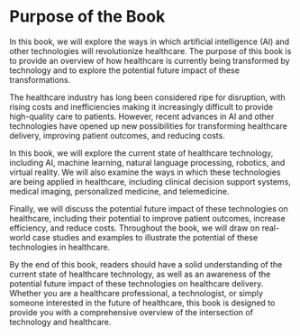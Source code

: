 Purpose of the Book
============================================

In this book, we will explore the ways in which artificial intelligence (AI) and other technologies will revolutionize healthcare. The purpose of this book is to provide an overview of how healthcare is currently being transformed by technology and to explore the potential future impact of these transformations.

The healthcare industry has long been considered ripe for disruption, with rising costs and inefficiencies making it increasingly difficult to provide high-quality care to patients. However, recent advances in AI and other technologies have opened up new possibilities for transforming healthcare delivery, improving patient outcomes, and reducing costs.

In this book, we will explore the current state of healthcare technology, including AI, machine learning, natural language processing, robotics, and virtual reality. We will also examine the ways in which these technologies are being applied in healthcare, including clinical decision support systems, medical imaging, personalized medicine, and telemedicine.

Finally, we will discuss the potential future impact of these technologies on healthcare, including their potential to improve patient outcomes, increase efficiency, and reduce costs. Throughout the book, we will draw on real-world case studies and examples to illustrate the potential of these technologies in healthcare.

By the end of this book, readers should have a solid understanding of the current state of healthcare technology, as well as an awareness of the potential future impact of these technologies on healthcare delivery. Whether you are a healthcare professional, a technologist, or simply someone interested in the future of healthcare, this book is designed to provide you with a comprehensive overview of the intersection of technology and healthcare.
